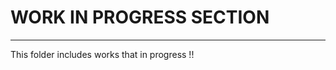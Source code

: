 # WORK IN PROGRESS SECTION
--------------------------
This folder includes works that in progress !!